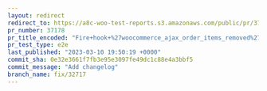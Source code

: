 ```yaml
---
layout: redirect
redirect_to: https://a8c-woo-test-reports.s3.amazonaws.com/public/pr/37178/e2e/index.html
pr_number: 37178
pr_title_encoded: "Fire+hook+%27woocommerce_ajax_order_items_removed%27+at+the+correct+moment"
pr_test_type: e2e
last_published: "2023-03-10 19:50:19 +0000"
commit_sha: 0e32e3661f7fb3e95e3097fe49dc1c88e4a3bbf5
commit_message: "Add changelog"
branch_name: fix/32717
---
```

